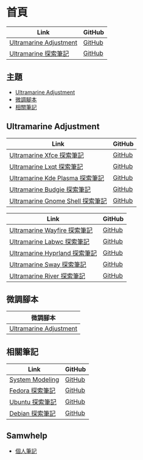 

# 首頁

| Link | GitHub |
| ---- | ------ |
| [Ultramarine Adjustment](https://samwhelp.github.io/ultramarine-adjustment/) | [GitHub](https://github.com/samwhelp/ultramarine-adjustment) |
| [Ultramarine 探索筆記](https://samwhelp.github.io/note-about-ultramarine/) | [GitHub](https://github.com/samwhelp/note-about-ultramarine) |




## 主題

* [Ultramarine Adjustment](#ultramarine-adjustment)
* [微調腳本](#微調腳本)
* [相關筆記](#相關筆記)




## Ultramarine Adjustment

| Link | GitHub |
| ---- | ------ |
| [Ultramarine Xfce 探索筆記](https://samwhelp.github.io/note-about-ultramarine-xfce/) | [GitHub](https://github.com/samwhelp/note-about-ultramarine-xfce) |
| [Ultramarine Lxqt 探索筆記](https://samwhelp.github.io/note-about-ultramarine-lxqt/) | [GitHub](https://github.com/samwhelp/note-about-ultramarine-lxqt) |
| [Ultramarine Kde Plasma 探索筆記](https://samwhelp.github.io/note-about-ultramarine-kde-plasma/) | [GitHub](https://github.com/samwhelp/note-about-ultramarine-kde-plasma) |
| [Ultramarine Budgie 探索筆記](https://samwhelp.github.io/note-about-ultramarine-budgie/) | [GitHub](https://github.com/samwhelp/note-about-ultramarine-budgie) |
| [Ultramarine Gnome Shell 探索筆記](https://samwhelp.github.io/note-about-ultramarine-gnome-shell/) | [GitHub](https://github.com/samwhelp/note-about-ultramarine-gnome-shell) |


| Link | GitHub |
| ---- | ------ |
| [Ultramarine Wayfire 探索筆記](https://samwhelp.github.io/note-about-ultramarine-wayfire/) | [GitHub](https://github.com/samwhelp/note-about-ultramarine-wayfire) |
| [Ultramarine Labwc 探索筆記](https://samwhelp.github.io/note-about-ultramarine-labwc/) | [GitHub](https://github.com/samwhelp/note-about-ultramarine-labwc) |
| [Ultramarine Hyprland 探索筆記](https://samwhelp.github.io/note-about-ultramarine-hyprland/) | [GitHub](https://github.com/samwhelp/note-about-ultramarine-hyprland) |
| [Ultramarine Sway 探索筆記](https://samwhelp.github.io/note-about-ultramarine-sway/) | [GitHub](https://github.com/samwhelp/note-about-ultramarine-sway) |
| [Ultramarine River 探索筆記](https://samwhelp.github.io/note-about-ultramarine-river/) | [GitHub](https://github.com/samwhelp/note-about-ultramarine-river) |




## 微調腳本

| 微調腳本 |
| -------- |
| [Ultramarine Adjustment](https://github.com/samwhelp/ultramarine-adjustment/tree/main/prototype/main) |




## 相關筆記

| Link | GitHub |
| ---- | ------ |
| [System Modeling](https://samwhelp.github.io/system-modeling/) | [GitHub](https://github.com/samwhelp/system-modeling) |
| [Fedora 探索筆記](https://samwhelp.github.io/note-about-fedora/) | [GitHub](https://github.com/samwhelp/note-about-fedora) |
| [Ubuntu 探索筆記](https://samwhelp.github.io/note-about-ubuntu/) | [GitHub](https://github.com/samwhelp/note-about-ubuntu) |
| [Debian 探索筆記](https://samwhelp.github.io/note-about-debian/) | [GitHub](https://github.com/samwhelp/note-about-debian) |


## Samwhelp

* [個人筆記](https://samwhelp.github.io/book/)
